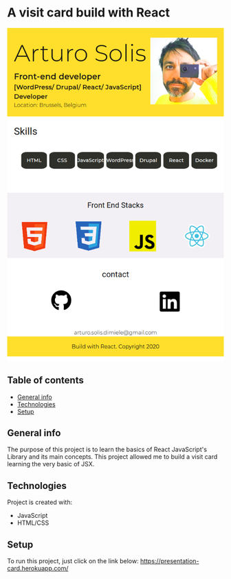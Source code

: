 # A visit card build with React
![](https://github.com/artedsolis/react-visit-card/blob/main/src/images/page-screenshot.png)

## Table of contents
* [General info](#general-info)
* [Technologies](#technologies)
* [Setup](#setup)

## General info
The purpose of this project is to learn the basics of React JavaScript's Library and its main concepts. 
This project allowed me to build a visit card learning the very basic of JSX.
	
## Technologies
Project is created with:
* JavaScript
* HTML/CSS
	
## Setup
To run this project, just click on the link below:
https://presentation-card.herokuapp.com/

